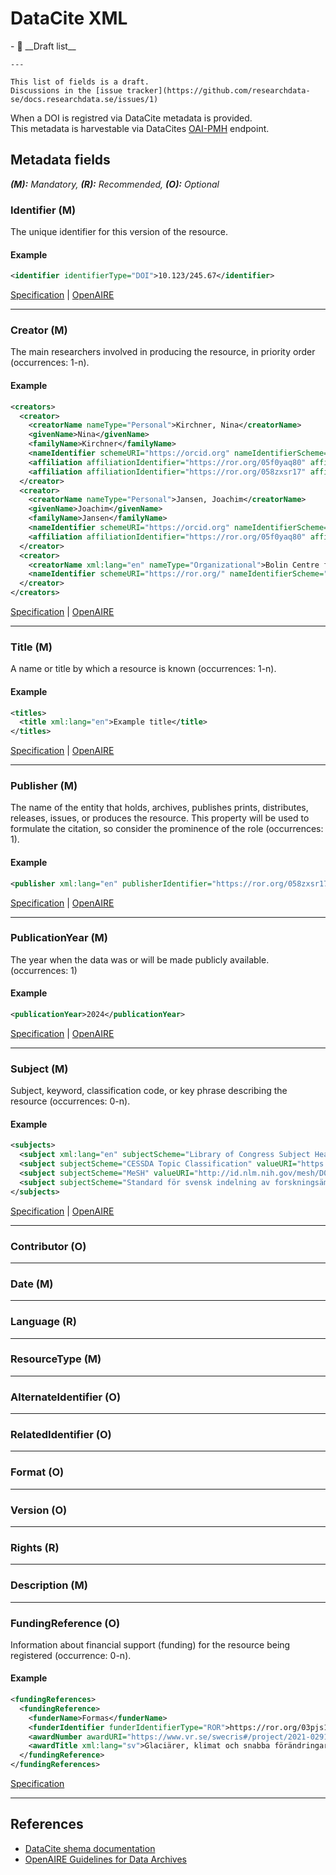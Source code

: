 # DataCite XML

<div class="grid cards" markdown>
-   🚧 __Draft list__

    ---

    This list of fields is a draft. 
    Discussions in the [issue tracker](https://github.com/researchdata-se/docs.researchdata.se/issues/1)  

</div>

When a DOI is registred via DataCite metadata is provided.   
This metadata is harvestable via DataCites [OAI-PMH](../harvesting/oai-pmh.md) endpoint.


## Metadata fields

_**(M):** Mandatory, **(R):** Recommended, **(O):** Optional_

### Identifier (M)

The unique identifier for this version of the resource.

#### Example
```xml
<identifier identifierType="DOI">10.123/245.67</identifier>
```
[Specification](https://datacite-metadata-schema.readthedocs.io/en/4.5/properties/identifier/) |
[OpenAIRE](https://guidelines.openaire.eu/en/latest/data/field_identifier.html)

--------------

### Creator (M)

The main researchers involved in producing the resource, in priority order (occurrences: 1-n).

#### Example
```xml
<creators>
  <creator>
    <creatorName nameType="Personal">Kirchner, Nina</creatorName>
    <givenName>Nina</givenName>
    <familyName>Kirchner</familyName>
    <nameIdentifier schemeURI="https://orcid.org" nameIdentifierScheme="ORCID">0000-0002-6371-5527</nameIdentifier>
    <affiliation affiliationIdentifier="https://ror.org/05f0yaq80" affiiationIdentifierScheme="ROR" schemeURI="https://ror.org">Stockholm University</affiliation>
    <affiliation affiliationIdentifier="https://ror.org/058zxsr17" affiiationIdentifierScheme="ROR" schemeURI="https://ror.org">Bolin Centre for Climate Research</affiliation>            
  </creator>
  <creator>
    <creatorName nameType="Personal">Jansen, Joachim</creatorName>
    <givenName>Joachim</givenName>
    <familyName>Jansen</familyName>
    <nameIdentifier schemeURI="https://orcid.org" nameIdentifierScheme="ORCID">0000-0001-5965-7662</nameIdentifier>
    <affiliation affiliationIdentifier="https://ror.org/05f0yaq80" affiiationIdentifierScheme="ROR" schemeURI="https://ror.org">Stockholm University</affiliation>  
  </creator>
  <creator>
    <creatorName xml:lang="en" nameType="Organizational">Bolin Centre for Climate Research</creatorName>
    <nameIdentifier schemeURI="https://ror.org/" nameIdentifierScheme="ROR">https://ror.org/058zxsr17</nameIdentifier>
  </creator>
</creators>
```

[Specification](https://datacite-metadata-schema.readthedocs.io/en/4.5/properties/creator/) |
[OpenAIRE](https://guidelines.openaire.eu/en/latest/data/field_creator.html)

--------------

### Title (M)

A name or title by which a resource is known (occurrences: 1-n).

#### Example
```xml
<titles>
  <title xml:lang="en">Example title</title>
</titles>
```
[Specification](https://datacite-metadata-schema.readthedocs.io/en/4.5/properties/title/) |
[OpenAIRE](https://guidelines.openaire.eu/en/latest/data/field_title.html)

--------------
### Publisher (M)


The name of the entity that holds, archives, publishes prints, distributes, releases, issues, or produces the resource. This property will be used to formulate the citation, so consider the prominence of the role (occurrences: 1).

#### Example
```xml
<publisher xml:lang="en" publisherIdentifier="https://ror.org/058zxsr17" publisherIdentifierScheme="ROR" schemeURI="https://ror.org/">Bolin Centre for Climate Research</publisher>
```
[Specification](https://datacite-metadata-schema.readthedocs.io/en/4.5/properties/publisher/) |
[OpenAIRE](https://guidelines.openaire.eu/en/latest/data/field_publisher.html)

--------------

### PublicationYear (M)

The year when the data was or will be made publicly available. (occurrences: 1)

#### Example
```xml
<publicationYear>2024</publicationYear>
```

[Specification](https://datacite-metadata-schema.readthedocs.io/en/4.5/properties/publicationyear/) |
[OpenAIRE](https://guidelines.openaire.eu/en/latest/data/field_publicationyear.html)

--------------

### Subject (M)

Subject, keyword, classification code, or key phrase describing the resource (occurrences: 0-n).

#### Example
```xml
<subjects>
  <subject xml:lang="en" subjectScheme="Library of Congress Subject Headings (LCSH)" schemeURI="https://id.loc.gov/authorities/subjects.html" valueURI="https://id.loc.gov/authorities/subjects/sh85083064.html">Medicine</subject>
  <subject subjectScheme="CESSDA Topic Classification" valueURI="https://vocabularies.cessda.eu/vocabulary/TopicClassification?code=ScienceAndTechnology" classificationCode="ScienceAndTechnology" xml:lang="en">SCIENCE AND TECHNOLOGY</subject>
  <subject subjectScheme="MeSH" valueURI="http://id.nlm.nih.gov/mesh/D007091" classificationCode="D007091" xml:lang="en">Image Processing, Computer-Assisted</subject>
  <subject subjectScheme="Standard för svensk indelning av forskningsämnen 2011" classificationCode="302" xml:lang="en">Clinical Medicine</subject>
</subjects>
```

[Specification](https://datacite-metadata-schema.readthedocs.io/en/4.5/properties/subject/) |
[OpenAIRE](https://guidelines.openaire.eu/en/latest/data/field_subject.html)

--------------

### Contributor (O)

--------------
### Date (M)

--------------
### Language (R)

--------------
### ResourceType (M)

--------------
### AlternateIdentifier (O)

--------------
### RelatedIdentifier (O)

--------------
### Format (O)

--------------
### Version (O)

--------------
### Rights (R)

--------------
### Description (M)

--------------
### FundingReference (O)

Information about financial support (funding) for the resource being registered (occurrence: 0-n).

#### Example
```xml
<fundingReferences>
  <fundingReference>
    <funderName>Formas</funderName>
    <funderIdentifier funderIdentifierType="ROR">https://ror.org/03pjs1y45</funderIdentifier>
    <awardNumber awardURI="https://www.vr.se/swecris#/project/2021-02916_Formas">2021-02916</awardNumber>
    <awardTitle xml:lang="sv">Glaciärer, klimat och snabba förändringarna i det svenska Arktis - ett kommunikationsprojekt genom erfarenhetsbaserat lärande vid Tarfala forskningsstation</awardTitle>
  </fundingReference>
</fundingReferences>
```

[Specification](https://datacite-metadata-schema.readthedocs.io/en/4.5/properties/fundingreference/)

--------------

## References

- [DataCite shema documentation](http://schema.datacite.org)
- [OpenAIRE Guidelines for Data Archives](https://guidelines.openaire.eu/en/latest/data/index.html)